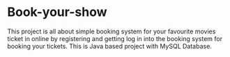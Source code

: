 # Book-your-show

This project is all about simple booking system for your favourite movies ticket in online by registering and getting log in into the booking system for booking your tickets.
This is Java based project with MySQL Database.
